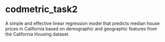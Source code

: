 # codmetric_task2
A simple and effective linear regression model that predicts median house prices in California based on demographic and geographic features from the California Housing dataset.
